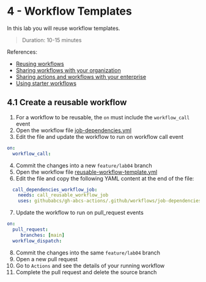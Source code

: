 # 4 - Workflow Templates
In this lab you will reuse workflow templates.
> Duration: 10-15 minutes

References:
- [Reusing workflows](https://docs.github.com/en/actions/using-workflows/reusing-workflows)
- [Sharing workflows with your organization](https://docs.github.com/en/actions/using-workflows/sharing-workflows-secrets-and-runners-with-your-organization)
- [Sharing actions and workflows with your enterprise](https://docs.github.com/en/enterprise-cloud@latest/actions/creating-actions/sharing-actions-and-workflows-with-your-enterprise)
- [Using starter workflows](https://docs.github.com/en/actions/using-workflows/advanced-workflow-features#using-starter-workflows)

## 4.1 Create a reusable workflow

1. For a workflow to be reusable, the `on` must include the `workflow_call` event
2. Open the workflow file [job-dependencies.yml](/.github/workflows/job-dependencies.yml)
3. Edit the file and update the workflow to run on workflow call event
```YAML
on:
  workflow_call:
```
4. Commit the changes into a new `feature/lab04` branch
5. Open the workflow file [reusable-workflow-template.yml](/.github/workflows/reusable-workflow-template.yml)
6. Edit the file and copy the following YAML content at the end of the file:
```YAML
  call_dependencies_workflow_job:
    needs: call_reusable_workflow_job
    uses: githubabcs/gh-abcs-actions/.github/workflows/job-dependencies.yml@main
```
7. Update the workflow to run on pull_request events
```YAML
on:
  pull_request:
     branches: [main]
  workflow_dispatch:    
```
8. Commit the changes into the same `feature/lab04` branch
9. Open a new pull request
10. Go to `Actions` and see the details of your running workflow
11. Complete the pull request and delete the source branch
